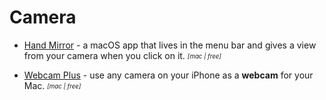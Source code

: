 # Camera

- [Hand Mirror](https://handmirror.app/) - a macOS app that lives in the menu bar and gives a view from your camera when you click on it. <sub><sup>*[mac | free]*</sup></sub>

- [Webcam Plus](https://webcamplus.app/) - use any camera on your iPhone as a **webcam** for your Mac. <sub><sup>*[mac | free]*</sup></sub>
